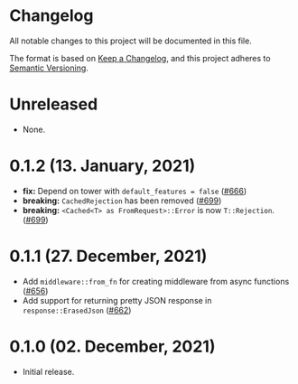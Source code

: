 # Changelog

All notable changes to this project will be documented in this file.

The format is based on [Keep a Changelog](https://keepachangelog.com/en/1.0.0/),
and this project adheres to [Semantic Versioning](https://semver.org/spec/v2.0.0.html).

# Unreleased

- None.

# 0.1.2 (13. January, 2021)

- **fix:** Depend on tower with `default_features = false` ([#666])
- **breaking:** `CachedRejection` has been removed ([#699])
- **breaking:** `<Cached<T> as FromRequest>::Error` is now `T::Rejection`. ([#699])

[#666]: https://github.com/tokio-rs/axum/pull/666
[#699]: https://github.com/tokio-rs/axum/pull/699

# 0.1.1 (27. December, 2021)

- Add `middleware::from_fn` for creating middleware from async functions ([#656])
- Add support for returning pretty JSON response in `response::ErasedJson` ([#662])

[#656]: https://github.com/tokio-rs/axum/pull/656
[#662]: https://github.com/tokio-rs/axum/pull/662

# 0.1.0 (02. December, 2021)

- Initial release.

